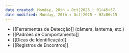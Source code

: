 ```yaml
---
date created: Monday, 20th ✦ Oct┆2025 ➣ 01▫45▫57 
date modified: Monday, 20th ✦ Oct┆2025 ➣ 02▫06▫15 
---
```

- [[Ferramentas de Detecção]] (câmera, lanterna, etc.)
- [[Padrões de Comportamento]]
- [[Dicas de Identificação]]
- [[Registros de Encontros]]